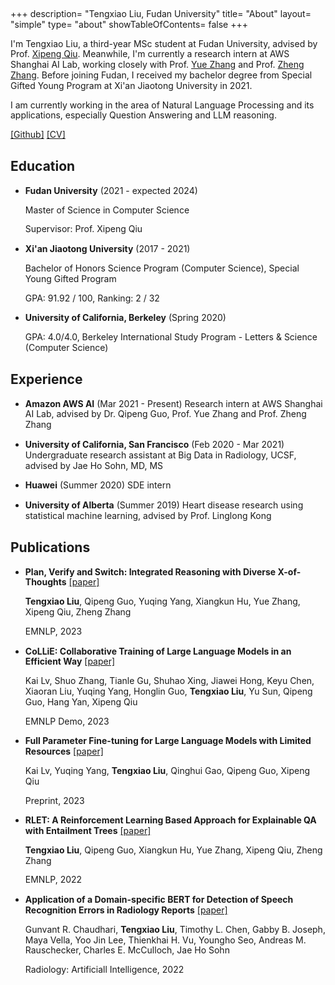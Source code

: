 +++
description= "Tengxiao Liu, Fudan University"
title= "About"
layout= "simple"
type= "about"
showTableOfContents= false
+++

<style>
  p {
    line-height: 1.2;
  }
</style>


I'm Tengxiao Liu, a third-year MSc student at Fudan University, advised by Prof. [Xipeng Qiu](https://xpqiu.github.io). Meanwhile, I'm currently a research intern at AWS Shanghai AI Lab, working closely with Prof. [Yue Zhang](https://frcchang.github.io/) and Prof. [Zheng Zhang](https://research.shanghai.nyu.edu/cn/centers-and-institutes/datascience/people/zheng-zhang).
Before joining Fudan, I received my bachelor degree from Special Gifted Young Program at Xi'an Jiaotong University in 2021.

I am currently working in the area of Natural Language Processing and its applications, especially Question Answering and LLM reasoning.

[\[Github\]](https://github.com/tengxiaoliu/) [\[CV\]](https://tengxiaoliu.github.io/file/cv_Tengxiao_Liu.pdf) 

## Education

* **Fudan University** (2021 - expected 2024)

    Master of Science in Computer Science

    Supervisor: Prof. Xipeng Qiu

* **Xi'an Jiaotong University** (2017 - 2021)

    Bachelor of Honors Science Program (Computer Science), Special Young Gifted Program

    GPA: 91.92 / 100, Ranking: 2 / 32

* **University of California, Berkeley** (Spring 2020)

    GPA: 4.0/4.0, Berkeley International Study Program - Letters & Science (Computer Science)



## Experience

* **Amazon AWS AI** (Mar 2021 - Present) Research intern at AWS Shanghai AI Lab, advised by Dr. Qipeng Guo, Prof. Yue Zhang and Prof. Zheng Zhang

* **University of California, San Francisco** (Feb 2020 - Mar 2021)
Undergraduate research assistant at Big Data in Radiology, UCSF, advised by Jae Ho Sohn, MD, MS

* **Huawei** (Summer 2020)
SDE intern 

* **University of Alberta** (Summer 2019)
Heart disease research using statistical machine learning, advised by Prof. Linglong Kong


## Publications

* **Plan, Verify and Switch: Integrated Reasoning with Diverse X-of-Thoughts** [[paper]](https://arxiv.org/pdf/2310.14628v1.pdf)

    **Tengxiao Liu**, Qipeng Guo, Yuqing Yang, Xiangkun Hu, Yue Zhang, Xipeng Qiu, Zheng Zhang

    EMNLP, 2023

* **CoLLiE: Collaborative Training of Large Language Models in an Efficient Way** [[paper]]()

    Kai Lv, Shuo Zhang, Tianle Gu, Shuhao Xing, Jiawei Hong, Keyu Chen, Xiaoran Liu, Yuqing Yang, Honglin Guo, **Tengxiao Liu**, Yu Sun, Qipeng Guo, Hang Yan, Xipeng Qiu

    EMNLP Demo, 2023

* **Full Parameter Fine-tuning for Large Language Models with Limited Resources** [[paper]](https://arxiv.org/pdf/2306.09782.pdf)

    Kai Lv, Yuqing Yang, **Tengxiao Liu**, Qinghui Gao, Qipeng Guo, Xipeng Qiu

    Preprint, 2023

* **RLET: A Reinforcement Learning Based Approach for Explainable QA with Entailment Trees** [[paper]](https://www.aclanthology.org/2022.emnlp-main.483.pdf)

    **Tengxiao Liu**, Qipeng Guo, Xiangkun Hu, Yue Zhang, Xipeng Qiu, Zheng Zhang

    EMNLP, 2022


* **Application of a Domain-specific BERT for Detection of Speech Recognition Errors in Radiology Reports** [[paper]](https://pubmed.ncbi.nlm.nih.gov/35923373/)

    Gunvant R. Chaudhari, **Tengxiao Liu**, Timothy L. Chen, Gabby B. Joseph, Maya Vella, Yoo Jin Lee, Thienkhai H. Vu, Youngho Seo, Andreas M. Rauschecker, Charles E. McCulloch, Jae Ho Sohn

    Radiology: Artificiall Intelligence, 2022


<!-- ## Professional Services
Reviewer for AACL 2022 -->